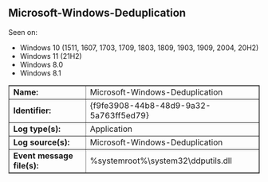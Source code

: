 ## Microsoft-Windows-Deduplication

Seen on:
* Windows 10 (1511, 1607, 1703, 1709, 1803, 1809, 1903, 1909, 2004, 20H2)
* Windows 11 (21H2)
* Windows 8.0
* Windows 8.1

<table border="1" class="docutils">
  <tbody>
    <tr>
      <td><b>Name:</b></td>
      <td>Microsoft-Windows-Deduplication</td>
    </tr>
    <tr>
      <td><b>Identifier:</b></td>
      <td>{f9fe3908-44b8-48d9-9a32-5a763ff5ed79}</td>
    </tr>
    <tr>
      <td><b>Log type(s):</b></td>
      <td>Application</td>
    </tr>
    <tr>
      <td><b>Log source(s):</b></td>
      <td>Microsoft-Windows-Deduplication</td>
    </tr>
    <tr>
      <td><b>Event message file(s):</b></td>
      <td>%systemroot%\system32\ddputils.dll</td>
    </tr>
  </tbody>
</table>

&nbsp;

